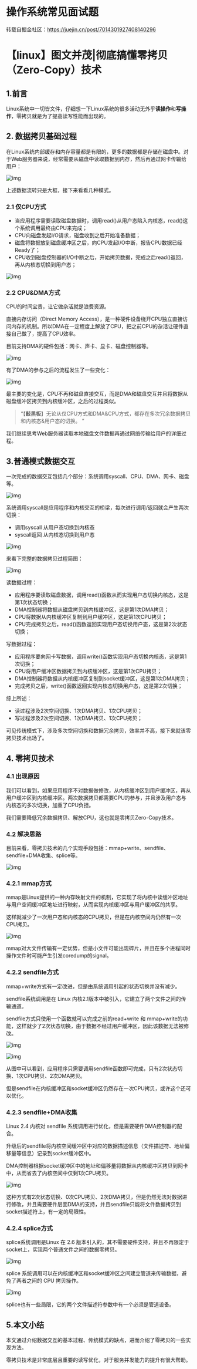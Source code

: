 # 操作系统常见面试题

转载自掘金社区：https://juejin.cn/post/7014301927408140296

# 【linux】图文并茂|彻底搞懂零拷贝（Zero-Copy）技术

## 1.前言

Linux系统中一切皆文件，仔细想一下Linux系统的很多活动无外乎**读操作**和**写操作**，零拷贝就是为了提高读写性能而出现的。

## **2. 数据拷贝基础过程**

在Linux系统内部缓存和内存容量都是有限的，更多的数据都是存储在磁盘中。对于Web服务器来说，经常需要从磁盘中读取数据到内存，然后再通过网卡传输给用户：

![img](images/v2-18654f1649f5c08d6367705eff5d8d74_720w.jpg)

上述数据流转只是大框，接下来看看几种模式。

### **2.1 仅CPU方式**

- 当应用程序需要读取磁盘数据时，调用read()从用户态陷入内核态，read()这个系统调用最终由CPU来完成；
- CPU向磁盘发起I/O请求，磁盘收到之后开始准备数据；
- 磁盘将数据放到磁盘缓冲区之后，向CPU发起I/O中断，报告CPU数据已经Ready了；
- CPU收到磁盘控制器的I/O中断之后，开始拷贝数据，完成之后read()返回，再从内核态切换到用户态；

![img](images/v2-8e97bf4d009f6f77869851f4709d38b1_720w.jpg)

### **2.2 CPU&DMA方式**

CPU的时间宝贵，让它做杂活就是浪费资源。

直接内存访问（Direct Memory Access），是一种硬件设备绕开CPU独立直接访问内存的机制。所以DMA在一定程度上解放了CPU，把之前CPU的杂活让硬件直接自己做了，提高了CPU效率。

目前支持DMA的硬件包括：网卡、声卡、显卡、磁盘控制器等。

![img](images/v2-f13f3f2bd3f05587c8b3852425550dd6_720w.jpg)

有了DMA的参与之后的流程发生了一些变化：

![img](images/v2-f8eaddb47acfc712111368a32dcc3f62_720w.jpg)

最主要的变化是，CPU不再和磁盘直接交互，而是DMA和磁盘交互并且将数据从磁盘缓冲区拷贝到内核缓冲区，之后的过程类似。

> “【**敲黑板**】无论从仅CPU方式和DMA&CPU方式，都存在多次冗余数据拷贝和内核态&用户态的切换。
> ”

我们继续思考Web服务器读取本地磁盘文件数据再通过网络传输给用户的详细过程。

## **3.普通模式数据交互**

一次完成的数据交互包括几个部分：系统调用syscall、CPU、DMA、网卡、磁盘等。

![img](images/v2-abffda68664639789fb8b13d35a382d4_720w.jpg)

系统调用syscall是应用程序和内核交互的桥梁，每次进行调用/返回就会产生两次切换：

- 调用syscall 从用户态切换到内核态
- syscall返回 从内核态切换到用户态

![img](images/v2-fbcdf266265a92248b7a1062d1713eba_720w.jpg)

来看下完整的数据拷贝过程简图：

![img](images/v2-4ef1b254fb56c5586a4fda03f66611c6_720w.jpg)

读数据过程：

- 应用程序要读取磁盘数据，调用read()函数从而实现用户态切换内核态，这是第1次状态切换；
- DMA控制器将数据从磁盘拷贝到内核缓冲区，这是第1次DMA拷贝；
- CPU将数据从内核缓冲区复制到用户缓冲区，这是第1次CPU拷贝；
- CPU完成拷贝之后，read()函数返回实现用户态切换用户态，这是第2次状态切换；

写数据过程：

- 应用程序要向网卡写数据，调用write()函数实现用户态切换内核态，这是第1次切换；
- CPU将用户缓冲区数据拷贝到内核缓冲区，这是第1次CPU拷贝；
- DMA控制器将数据从内核缓冲区复制到socket缓冲区，这是第1次DMA拷贝；
- 完成拷贝之后，write()函数返回实现内核态切换用户态，这是第2次切换；

综上所述：

- 读过程涉及2次空间切换、1次DMA拷贝、1次CPU拷贝；
- 写过程涉及2次空间切换、1次DMA拷贝、1次CPU拷贝；

可见传统模式下，涉及多次空间切换和数据冗余拷贝，效率并不高，接下来就该零拷贝技术出场了。

## **4. 零拷贝技术**

### **4.1 出现原因**

我们可以看到，如果应用程序不对数据做修改，从内核缓冲区到用户缓冲区，再从用户缓冲区到内核缓冲区。两次数据拷贝都需要CPU的参与，并且涉及用户态与内核态的多次切换，加重了CPU负担。

我们需要降低冗余数据拷贝、解放CPU，这也就是零拷贝Zero-Copy技术。

### **4.2 解决思路**

目前来看，零拷贝技术的几个实现手段包括：mmap+write、sendfile、sendfile+DMA收集、splice等。

![img](images/v2-60367b931941389dd8199315f9b1a580_720w.jpg)

### **4.2.1 mmap方式**

mmap是Linux提供的一种内存映射文件的机制，它实现了将内核中读缓冲区地址与用户空间缓冲区地址进行映射，从而实现内核缓冲区与用户缓冲区的共享。

这样就减少了一次用户态和内核态的CPU拷贝，但是在内核空间内仍然有一次CPU拷贝。

![img](images/v2-2bb29cb76bc6027b7f5b54de60cc723a_720w.jpg)

mmap对大文件传输有一定优势，但是小文件可能出现碎片，并且在多个进程同时操作文件时可能产生引发coredump的signal。

### **4.2.2 sendfile方式**

mmap+write方式有一定改进，但是由系统调用引起的状态切换并没有减少。

sendfile系统调用是在 Linux 内核2.1版本中被引入，它建立了两个文件之间的传输通道。

sendfile方式只使用一个函数就可以完成之前的read+write 和 mmap+write的功能，这样就少了2次状态切换，由于数据不经过用户缓冲区，因此该数据无法被修改。

![img](images/v2-5bd306e1838167320a6a954742623830_720w.jpg)

![img](images/v2-289f0e6921b56ab66b3e4f2d829282e4_720w.jpg)

从图中可以看到，应用程序只需要调用sendfile函数即可完成，只有2次状态切换、1次CPU拷贝、2次DMA拷贝。

但是sendfile在内核缓冲区和socket缓冲区仍然存在一次CPU拷贝，或许这个还可以优化。

### **4.2.3 sendfile+DMA收集**

Linux 2.4 内核对 sendfile 系统调用进行优化，但是需要硬件DMA控制器的配合。

升级后的sendfile将内核空间缓冲区中对应的数据描述信息（文件描述符、地址偏移量等信息）记录到socket缓冲区中。

DMA控制器根据socket缓冲区中的地址和偏移量将数据从内核缓冲区拷贝到网卡中，从而省去了内核空间中仅剩1次CPU拷贝。

![img](images/v2-21b528e0695d382f8bb10c926c2d1895_720w.jpg)

这种方式有2次状态切换、0次CPU拷贝、2次DMA拷贝，但是仍然无法对数据进行修改，并且需要硬件层面DMA的支持，并且sendfile只能将文件数据拷贝到socket描述符上，有一定的局限性。

### **4.2.4 splice方式**

splice系统调用是Linux 在 2.6 版本引入的，其不需要硬件支持，并且不再限定于socket上，实现两个普通文件之间的数据零拷贝。

![img](images/v2-b910394097e2301a8fb092ab082cfccc_720w.jpg)

splice 系统调用可以在内核缓冲区和socket缓冲区之间建立管道来传输数据，避免了两者之间的 CPU 拷贝操作。

![img](images/v2-558c6409bac4096d4412375898eaa1e3_720w.jpg)

splice也有一些局限，它的两个文件描述符参数中有一个必须是管道设备。

## **5.本文小结**

本文通过介绍数据交互的基本过程、传统模式的缺点，进而介绍了零拷贝的一些实现方法。

零拷贝技术是非常底层且重要的读写优化，对于服务并发能力的提升有很大帮助。
